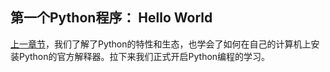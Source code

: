 ## 第一个Python程序： Hello World

[上一章节](.././01.Python简介/Python简介.md)，我们了解了Python的特性和生态，也学会了如何在自己的计算机上安装Python的官方解释器。拉下来我们正式开启Python编程的学习。

